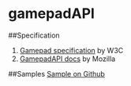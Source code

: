 # gamepadAPI

##Specification 
1. [Gamepad specification](https://www.w3.org/TR/gamepad/) by W3C
2. [GamepadAPI docs](https://developer.mozilla.org/en-US/docs/Web/API/Gamepad_API) by Mozilla

##Samples 
[Sample on Github](http://internetexplorer.github.io/Gamepad-Sample/) 
